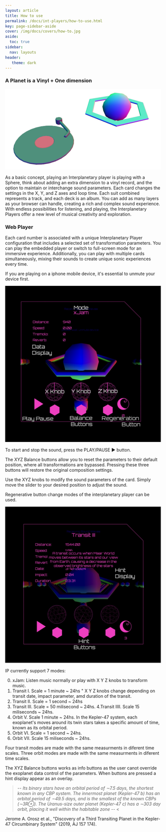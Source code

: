 ```yaml
---
layout: article
title: How to use
permalink: /docs/int-players/how-to-use.html
key: page-sidebar-aside
cover: /img/docs/covers/how-to.jpg
aside:
  toc: true
sidebar:
  nav: layouts
header:
   theme: dark
---
```


### A Planet is a Vinyl + One dimension

![Image](/img/docs/int-players/04-vinyl-sphere.png "Vinyl and Planet Player")

As a basic concept, playing an Interplanetary player is playing with a Sphere, think about adding an extra dimension to a vinyl record, and the option to maintain or interchange sound parameters. Each card changes the settings in the X, Y, and Z axes and loop time. Each suit combined represents a track, and each deck is an album. You can add as many layers as your browser can handle, creating a rich and complex sound experience. With endless possibilities for listening, and playing, the Interplanetary Players offer a new level of musical creativity and exploration.

### Web Player 

Each card number is associated with a unique Interplanetary Player configuration that includes a selected set of transformation parameters. You can play the embedded player or switch to full-screen mode for an immersive experience. Additionally, you can play with multiple cards simultaneously, mixing their sounds to create unique sonic experiences every time.

If you are playing on a iphone mobile device, it's essential to unmute your device first.

![Image](/img/docs/int-players/05_int-player-2024.jpeg "Interplanetary Player")


To start and stop the sound, press the PLAY/PAUSE ▶️ button.

The XYZ Balance buttons allow you to reset the parameters to their default position, where all transformations are bypassed. Pressing these three buttons will restore the original composition settings.

Use the XYZ knobs to modify the sound parameters of the card. Simply move the slider to your desired position to adjust the sound.

Regenerative button change modes of the interplanetary player can be used. 

![Image](/img/docs/int-players/06_int-player-2024.jpeg "Interplanetary Player")

IP currently support 7 modes:  

0. xJam: Listen music normally or play with X Y Z knobs to transform music. 
1. Transit I. Scale = 1 minute ~ 24hs " X Y Z knobs change depending on transit date, impact parameter, amd duration of the transit. 
2. Transit II. Scale = 1 second ~ 24hs
3. Transit III. Scale = 50 milisecond ~ 24hs.
4.Transit IIII. Scale 15 miliseconds ~ 24hs.
5. Orbit V.  Scale 1 minute ~ 24hs.  In the Kepler-47 system, each exoplanet's moves around its twin stars takes a specific amount of time, known as its orbital period.
6. Orbit VI.  Scale = 1 second ~ 24hs. 
7. Orbit VII. Scale 15 miliseconds ~ 24hs.


Four transit modes are made with the same measurments in diferent time scales. 
Three orbit modes are made with the same measurments in diferent time scales. 

The XYZ Balance buttons  works as info buttons as the user canot override the exoplanet data control of the parameters. When buttons are pressed a hint display appear as an overlay. 

> -- <cite>Its binary stars have an orbital period of ∼7.5 days, the shortest known in any CBP system. The innermost planet (Kepler-47 b) has an orbital period of ∼49.5 days, and is the smallest of the known CBPs (∼3R⊕). The Uranus-size outer planet (Kepler-47 c) has a ∼303 day orbit, placing it well within the habitable zone </cite> -- < 

Jerome A. Orosz et al., "Discovery of a Third Transiting Planet in the Kepler-47 Circumbinary System" (2019, AJ 157 174).

